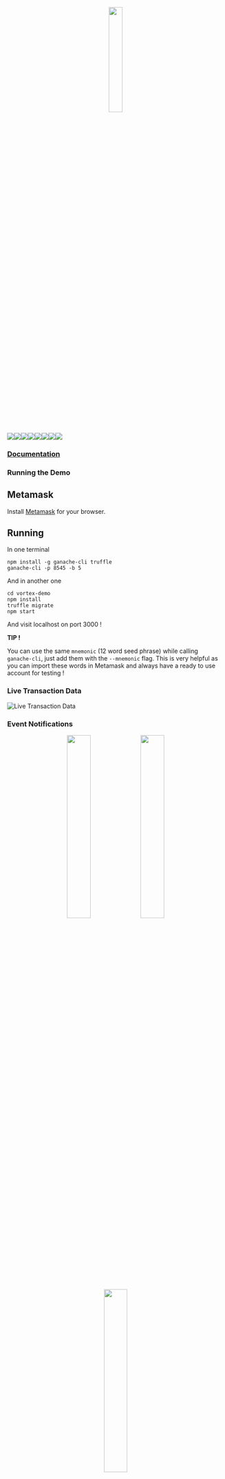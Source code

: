 <!--
  Title: Vortex Demo
  Description: And Ethereum Dapp React and Redux tool taking care of transactions, smart contracts and many more !
  Author: mortimr
  -->
<div align="center" >
<img width="25%" src="https://github.com/Horyus/vortex-truffle-box/raw/master/box-img-lg.png">
</div>

[![](https://sourcerer.io/fame/mortimr/Horyus/vortex-demo-truffle/images/0)](https://sourcerer.io/fame/mortimr/Horyus/vortex-demo-truffle/links/0)[![](https://sourcerer.io/fame/mortimr/Horyus/vortex-demo-truffle/images/1)](https://sourcerer.io/fame/mortimr/Horyus/vortex-demo-truffle/links/1)[![](https://sourcerer.io/fame/mortimr/Horyus/vortex-demo-truffle/images/2)](https://sourcerer.io/fame/mortimr/Horyus/vortex-demo-truffle/links/2)[![](https://sourcerer.io/fame/mortimr/Horyus/vortex-demo-truffle/images/3)](https://sourcerer.io/fame/mortimr/Horyus/vortex-demo-truffle/links/3)[![](https://sourcerer.io/fame/mortimr/Horyus/vortex-demo-truffle/images/4)](https://sourcerer.io/fame/mortimr/Horyus/vortex-demo-truffle/links/4)[![](https://sourcerer.io/fame/mortimr/Horyus/vortex-demo-truffle/images/5)](https://sourcerer.io/fame/mortimr/Horyus/vortex-demo-truffle/links/5)[![](https://sourcerer.io/fame/mortimr/Horyus/vortex-demo-truffle/images/6)](https://sourcerer.io/fame/mortimr/Horyus/vortex-demo-truffle/links/6)[![](https://sourcerer.io/fame/mortimr/Horyus/vortex-demo-truffle/images/7)](https://sourcerer.io/fame/mortimr/Horyus/vortex-demo-truffle/links/7)

### [Documentation](https://vort-x.readthedocs.io/en/develop/tutorial)

### Running the Demo

## Metamask

Install [Metamask](https://metamask.io/) for your browser.

## Running

In one terminal
```
npm install -g ganache-cli truffle
ganache-cli -p 8545 -b 5
```

And in another one
```
cd vortex-demo
npm install
truffle migrate
npm start
```

And visit localhost on port 3000 !

**TIP !**

You can use the same `mnemonic` (12 word seed phrase) while calling `ganache-cli`, just add them with the `--mnemonic` flag.
This is very helpful as you can import these words in Metamask and always have a ready to use account for testing !

### Live Transaction Data

![Live Transaction Data](https://raw.githubusercontent.com/Horyus/vortex-demo/master/.assets/LiveTransactionData.png)

### Event Notifications

<div align="center" >
<img width="33%" src="https://raw.githubusercontent.com/Horyus/vortex-demo/master/.assets/EventNotification_1.png">
<img width="33%" src="https://raw.githubusercontent.com/Horyus/vortex-demo/master/.assets/EventNotification_2.png">
<img width="33%" src="https://raw.githubusercontent.com/Horyus/vortex-demo/master/.assets/EventNotification_3.png">
</div>


### Contract Interactions

![Contract Interactions](https://raw.githubusercontent.com/Horyus/vortex-demo/master/.assets/ContractInteraction.png)

### Event Feed

![Event Feed](https://raw.githubusercontent.com/Horyus/vortex-demo/master/.assets/EventFeed.png)

### IPFS Content Fetching

![IPFS Fetching](https://raw.githubusercontent.com/Horyus/vortex-demo/master/.assets/IpfsFetching.png)

